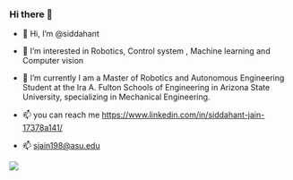 ### Hi there 👋

- 👋 Hi, I’m @siddahant

- 👀 I’m interested in Robotics, Control system , Machine learning and Computer vision

- 🌱 I’m currently I am a Master of Robotics and Autonomous Engineering Student at the Ira A. Fulton Schools of Engineering in Arizona State University, specializing in Mechanical Engineering.

- 📫 you can reach me https://www.linkedin.com/in/siddahant-jain-17378a141/
- 📫 sjain198@asu.edu

<!---
siddahant/siddahant is a ✨ special ✨ repository because its `README.md` (this file) appears on your GitHub profile.
You can click the Preview link to take a look at your changes.
--->




<img align="center" src="https://github-readme-stats.vercel.app/api?username=siddahant&show_icons=true">
